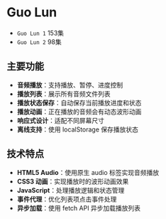 # Guo Lun

- `Guo Lun 1` 153集
- `Guo Lun 2` 98集

## 主要功能

- **音频播放**：支持播放、暂停、进度控制
- **播放列表**：展示所有音频文件列表
- **播放状态保存**：自动保存当前播放进度和状态
- **播放动画**：正在播放的音频会有动态波形动画
- **响应式设计**：适配不同屏幕尺寸
- **离线支持**：使用 localStorage 保存播放状态

## 技术特点

- **HTML5 Audio**：使用原生 audio 标签实现音频播放
- **CSS3 动画**：实现播放时的波形动画效果
- **JavaScript**：处理播放逻辑和状态管理
- **事件代理**：优化列表项点击事件处理
- **异步加载**：使用 fetch API 异步加载播放列表
